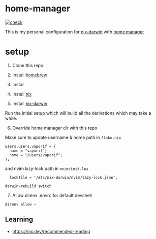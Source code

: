 # home-manager
[![check](https://github.com/vaporif/nix-darwin/actions/workflows/check.yaml/badge.svg?branch=main)](https://github.com/vaporif/nix-darwin/actions/workflows/check.yaml)

This is my personal configuration for [nix-darwin](https://github.com/nix-darwin/nix-darwin) with  [home manager](https://github.com/nix-community/home-manager)

# setup

1. Clone this repo
2. Install [homebrew](https://brew.sh/)
3. Install 
4. Install [nix](https://nixos.org/download)

6. Install [nix-darwin]([https://github.com/nix-community/home-manager](https://github.com/nix-darwin/nix-darwin))

Run the initial setup which will build all the derivations which may take a while.

6. Override home manager dir with this repo

Make sure to update username & home path in `flake.nix`
```
users.users.vaporif = {
  name = "vaporif";
  home = "/Users/vaporif";
};
```
and nvim lazy-lock path in `nvim/init.lua`
```
  lockfile = '/etc/nix-darwin/nvim/lazy-lock.json',
```

```shell
darwin-rebuild switch
```

7. Allow direnv .envrc for default devshell


```shell
direnv allow ~
```
## Learning

- https://nix.dev/recommended-reading
